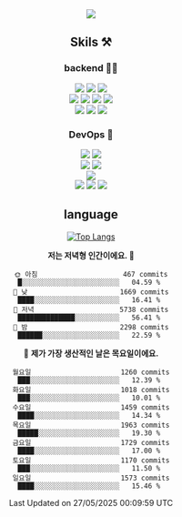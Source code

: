 <div align="center">

<a href="https://hhpluscertificateofcompletion.oopy.io/">
  <img src="https://static.spartacodingclub.kr/hanghae99/plus/completion/badge_black.svg" />
</a>

## Skils ⚒️

### backend 🧑‍💻
  
<img src="https://img.shields.io/badge/Java-FF6600?style=flat-square&logo=buymeacoffee&logoColor=white"/>
<img src="https://img.shields.io/badge/Go-0099FF?style=flat-square&logo=go&logoColor=white"/>
<img src="https://img.shields.io/badge/Kotlin-7F52FF?style=flat-square&logo=kotlin&logoColor=white"/>
  
  
<br />
  
<img src="https://img.shields.io/badge/Spring-339933?style=flat-square&logo=Spring&logoColor=white"/>
<img src="https://img.shields.io/badge/Spring Boot-339933?style=flat-square&logo=Spring Boot&logoColor=white"/>
<img src="https://img.shields.io/badge/Spring Security-339933?style=flat-square&logo=Spring Security&logoColor=white"/>
  
<img src="https://img.shields.io/badge/Spring Data JPA-339933?style=flat-square&logo=Hibernate&logoColor=white"/>

<br />
  
  <img src="https://img.shields.io/badge/mysql-0099FF?style=flat-square&logo=mysql&logoColor=white"/>
  <img src="https://img.shields.io/badge/mariadb-0099FF?style=flat-square&logo=mariadb&logoColor=white"/>
  <img src="https://img.shields.io/badge/mongoDB-47A248?style=flat-square&logo=mongodb&logoColor=white"/>
  
  
### DevOps 🚀
  
  <img src="https://img.shields.io/badge/docker-2496ED?style=flat-square&logo=docker&logoColor=white"/>
  <img src="https://img.shields.io/badge/kubernetes-326CE5?style=flat-square&logo=kubernetes&logoColor=white"/>
  
  <br />
  
  <img src="https://img.shields.io/badge/Github Actions-2088FF?style=flat-square&logo=githubactions&logoColor=white"/>
  <img src="https://img.shields.io/badge/Jenkins-D24939?style=flat-square&logo=jenkins&logoColor=white"/>
  
  
  <br />
  <img src="https://img.shields.io/badge/terraform-7B42BC?style=flat-square&logo=terraform&logoColor=white"/>
  
  <br />
  <img src="https://img.shields.io/badge/Amazon AWS-232F3E?style=flat-square&logo=Amazon AWS&logoColor=white"/>

  <img src="https://img.shields.io/badge/GCP-4285F4?style=flat-square&logo=googlecloud&logoColor=white"/>
  <img src="https://img.shields.io/badge/NCP-03C75A?style=flat-square&logo=naver&logoColor=white"/>
  
  
## language

[![Top Langs](https://github-readme-stats.vercel.app/api/top-langs/?username=zxcv9203&hide=html&exclude_repo=zxcv9203.github.io,golB&theme=grate-gatsby)](https://github.com/zxcv9203/github-readme-stats)
  
<!--START_SECTION:waka-->
**저는 저녁형 인간이에요. 🦉** 

```text
🌞 아침                     467 commits         █░░░░░░░░░░░░░░░░░░░░░░░░   04.59 % 
🌆 낮　                     1669 commits        ████░░░░░░░░░░░░░░░░░░░░░   16.41 % 
🌃 저녁                     5738 commits        ██████████████░░░░░░░░░░░   56.41 % 
🌙 밤　                     2298 commits        ██████░░░░░░░░░░░░░░░░░░░   22.59 % 
```
📅 **제가 가장 생산적인 날은 목요일이에요.** 

```text
월요일                      1260 commits        ███░░░░░░░░░░░░░░░░░░░░░░   12.39 % 
화요일                      1018 commits        ███░░░░░░░░░░░░░░░░░░░░░░   10.01 % 
수요일                      1459 commits        ████░░░░░░░░░░░░░░░░░░░░░   14.34 % 
목요일                      1963 commits        █████░░░░░░░░░░░░░░░░░░░░   19.30 % 
금요일                      1729 commits        ████░░░░░░░░░░░░░░░░░░░░░   17.00 % 
토요일                      1170 commits        ███░░░░░░░░░░░░░░░░░░░░░░   11.50 % 
일요일                      1573 commits        ████░░░░░░░░░░░░░░░░░░░░░   15.46 % 
```



 Last Updated on 27/05/2025 00:09:59 UTC
<!--END_SECTION:waka-->
  
</div>

